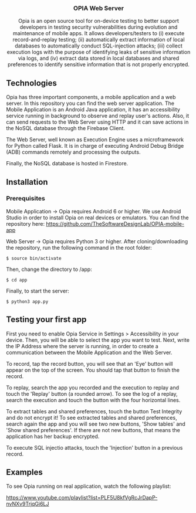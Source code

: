 <h3 align="center">OPIA Web Server</h3>

<p align="center"> Opia is an open source tool for on-device testing to better support developers in testing security vulnerabilities during evolution and maintenance of mobile apps. 
It allows developers/testers to (i) execute record-and-replay testing; 
(ii) automatically extract information of local databases to automatically conduct SQL-injection attacks;  
(iii) collect execution logs with the purpose of identifying leaks of sensitive information via logs, and 
(iv) extract data stored in local databases and shared preferences to identify sensitive information that is not properly encrypted. </p>

## Technologies

Opia has three important components, a mobile application and a web server. In this repository you can find the web server application.
The Mobile Application is an Android Java application, it has an accessibility service running in background to observe and replay user's actions. 
Also, it can send requests to the Web Server using HTTP and it can save actions in the NoSQL database through the Firebase Client. 

The Web Server, well known as Execution Engine uses a microframework for Python called Flask. 
It is in charge of executing Android Debug Bridge (ADB) commands remotely and processing the outputs.

Finally, the NoSQL database is hosted in Firestore.

## Installation

### Prerequisites

Mobile Application -> Opia requires Android 6 or higher. We use Android Studio in order to install Opia on real devices or emulators. You can find the repository here: https://github.com/TheSoftwareDesignLab/OPIA-mobile-app

Web Server -> Opia requires Python 3 or higher. After cloning/downloading the repository, run the following command in the root folder:

    $ source bin/activate

Then, change the directory to /app:

    $ cd app

Finally, to start the server:

    $ python3 app.py

## Testing your first app

First you need to enable Opia Service in Settings > Accessibility in your device. Then, you will be able to select the app you want to test.
Next, write the IP Address where the server is running, in order to create a communication between the Mobile Application and the Web Server.

To record, tap the record button, you will see that an 'Eye' button will appear on the top of the screen. 
You should tap that button to finish the record.

To replay, search the app you recorded and the execution to replay and touch the 'Replay' button (a rounded arrow).
To see the log of a replay, search the execution and touch the button with the four horizontal lines. 

To extract tables and shared preferences, touch the button Test Integrity and do not encrypt it! 
To see extracted tables and shared preferences, search again the app and you will see two new buttons, 'Show tables' and 'Show shared preferences'.
If there are not new buttons, that means the application has her backup encrypted.

To execute SQL injectio attacks, touch the 'Injection' button in a previous record.

## Examples

To see Opia running on real application, watch the following playlist:

https://www.youtube.com/playlist?list=PLF5U8kfVgRcJrDapP-nvNXv9TrjqGi6LJ
